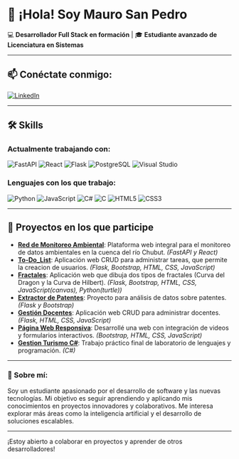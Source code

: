 # 👋 ¡Hola! Soy Mauro San Pedro

💻 **Desarrollador Full Stack en formación** | 🎓 **Estudiante avanzado de Licenciatura en Sistemas**

---

## 📫 Conéctate conmigo:
[![LinkedIn](https://img.shields.io/badge/LinkedIn-blue?style=for-the-badge&logo=linkedin)](https://linkedin.com/in/mauro-san-pedro)

---

## 🛠️ Skills

### Actualmente trabajando con:
![FastAPI](https://img.shields.io/badge/FastAPI-009688?style=for-the-badge&logo=fastapi&logoColor=white)
![React](https://img.shields.io/badge/React-20232A?style=for-the-badge&logo=react&logoColor=61DAFB)
![Flask](https://img.shields.io/badge/Flask-000000?style=for-the-badge&logo=flask&logoColor=white)
![PostgreSQL](https://img.shields.io/badge/PostgreSQL-336791?style=for-the-badge&logo=postgresql&logoColor=white)
![Visual Studio](https://img.shields.io/badge/Visual%20Studio-5C2D91?style=for-the-badge&logo=visual-studio&logoColor=white)

### Lenguajes con los que trabajo:
![Python](https://img.shields.io/badge/Python-FFD43B?style=for-the-badge&logo=python&logoColor=blue)
![JavaScript](https://img.shields.io/badge/JavaScript-F7DF1E?style=for-the-badge&logo=javascript&logoColor=black)
![C#](https://img.shields.io/badge/C%23-239120?style=for-the-badge&logo=csharp&logoColor=white)
![C](https://img.shields.io/badge/C-00599C?style=for-the-badge&logo=c&logoColor=white)
![HTML5](https://img.shields.io/badge/HTML5-E34F26?style=for-the-badge&logo=html5&logoColor=white)
![CSS3](https://img.shields.io/badge/CSS3-1572B6?style=for-the-badge&logo=css3&logoColor=white)

---

## 🚀 Proyectos en los que participe

- [**Red de Monitoreo Ambiental**](https://github.com/UNPSJB/RMA-grupo-4): Plataforma web integral para el monitoreo de datos ambientales en la cuenca del río Chubut. *(FastAPI y React)*
- [**To-Do_List**](https://github.com/mero02/to-do-list): Aplicación web CRUD para administrar tareas, que permite la creacion de usuarios. *(Flask, Bootstrap, HTML, CSS, JavaScript)*
- [**Fractales**](https://github.com/ilugr/FTI_Curvas): Aplicación web que dibuja dos tipos de fractales (Curva del Dragon y la Curva de Hilbert). *(Flask, Bootstrap, HTML, CSS, JavaScript(canvas), Python(turtle))*
- [**Extractor de Patentes**](https://github.com/mero02/FTI-Extractor-Patentes): Proyecto para análisis de datos sobre patentes. *(Flask y Bootstrap)*
- [**Gestión Docentes**](https://github.com/Estefaniavago/Back_CAC24173): Aplicación web CRUD para administrar docentes. *(Flask, HTML, CSS, JavaScript)*
- [**Página Web Responsiva**](https://github.com/Melina240488/Proyecto_24173): Desarrollé una web con integración de videos y formularios interactivos. *(Bootstrap, HTML, CSS, JavaScript)*
- [**Gestion Turismo C#**](https://github.com/mero02/tpfinalCsharp): Trabajo práctico final de laboratorio de lenguajes y programación. *(C#)*

---

### 🌟 Sobre mí:
Soy un estudiante apasionado por el desarrollo de software y las nuevas tecnologías. Mi objetivo es seguir aprendiendo y aplicando mis conocimientos en proyectos innovadores y colaborativos. Me interesa explorar más áreas como la inteligencia artificial y el desarrollo de soluciones escalables.

---

¡Estoy abierto a colaborar en proyectos y aprender de otros desarrolladores!

